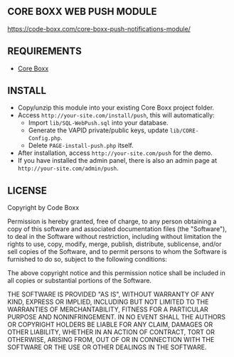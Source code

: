## CORE BOXX WEB PUSH MODULE
https://code-boxx.com/core-boxx-push-notifications-module/

## REQUIREMENTS
* [Core Boxx](https://github.com/code-boxx/Core-Boxx-PHP-Framework/tree/main/core)

## INSTALL
* Copy/unzip this module into your existing Core Boxx project folder.
* Access `http://your-site.com/install/push`, this will automatically:
  - Import `lib/SQL-WebPush.sql` into your database.
  - Generate the VAPID private/public keys, update `lib/CORE-Config.php`.
  - Delete `PAGE-install-push.php` itself.
* After installation, access `http://your-site.com/push` for the demo.
* If you have installed the admin panel, there is also an admin page at `http://your-site.com/admin/push`.

## LICENSE
Copyright by Code Boxx

Permission is hereby granted, free of charge, to any person obtaining a copy
of this software and associated documentation files (the "Software"), to deal
in the Software without restriction, including without limitation the rights
to use, copy, modify, merge, publish, distribute, sublicense, and/or sell
copies of the Software, and to permit persons to whom the Software is
furnished to do so, subject to the following conditions:

The above copyright notice and this permission notice shall be included in all
copies or substantial portions of the Software.

THE SOFTWARE IS PROVIDED "AS IS", WITHOUT WARRANTY OF ANY KIND, EXPRESS OR
IMPLIED, INCLUDING BUT NOT LIMITED TO THE WARRANTIES OF MERCHANTABILITY,
FITNESS FOR A PARTICULAR PURPOSE AND NONINFRINGEMENT. IN NO EVENT SHALL THE
AUTHORS OR COPYRIGHT HOLDERS BE LIABLE FOR ANY CLAIM, DAMAGES OR OTHER
LIABILITY, WHETHER IN AN ACTION OF CONTRACT, TORT OR OTHERWISE, ARISING FROM,
OUT OF OR IN CONNECTION WITH THE SOFTWARE OR THE USE OR OTHER DEALINGS IN THE
SOFTWARE.
